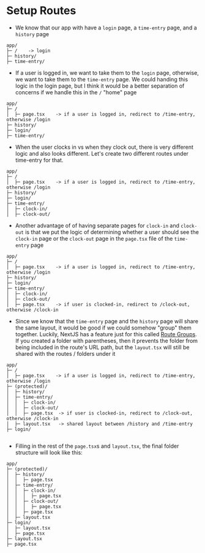 # Setup Routes

- We know that our app with have a `login` page, a `time-entry` page, and a `history` page

```
app/
├─ /    -> login
├─ history/
├─ time-entry/

```

- If a user is logged in, we want to take them to the `login` page, otherwise, we want to take them to the `time-entry` page. We could handing this logic in the login page, but I think it would be a better separation of concerns if we handle this in the `/` "home" page

```
app/
├─ /
│  ├─ page.tsx    -> if a user is logged in, redirect to /time-entry, otherwise /login
├─ history/
├─ login/
├─ time-entry/

```

- When the user clocks in vs when they clock out, there is very different logic and also looks different. Let's create two different routes under time-entry for that.

```
app/
├─ /
│  ├─ page.tsx    -> if a user is logged in, redirect to /time-entry, otherwise /login
├─ history/
├─ login/
├─ time-entry/
│  ├─ clock-in/
│  ├─ clock-out/
```

- Another advantage of of having separate pages for `clock-in` and `clock-out` is that we put the logic of determining whether a user should see the `clock-in` page or the `clock-out` page in the `page.tsx` file of the `time-entry` page

```
app/
├─ /
│  ├─ page.tsx    -> if a user is logged in, redirect to /time-entry, otherwise /login
├─ history/
├─ login/
├─ time-entry/
│  ├─ clock-in/
│  ├─ clock-out/
│  ├─ page.tsx    -> if user is clocked-in, redirect to /clock-out, otherwise /clock-in

```

- Since we know that the `time-entry` page and the `history` page will share the same layout, it would be good if we could somehow "group" them together. Luckily, NextJS has a feature just for this called [Route Groups](https://nextjs.org/docs/app/building-your-application/routing/route-groups). If you created a folder with parentheses, then it prevents the folder from being included in the route's URL path, but the `layout.tsx` will still be shared with the routes / folders under it

```
app/
├─ /
│  ├─ page.tsx    -> if a user is logged in, redirect to /time-entry, otherwise /login
├─ (protected)/
│  ├─ history/
│  ├─ time-entry/
│  │  ├─ clock-in/
│  │  ├─ clock-out/
│  │  ├─ page.tsx  -> if user is clocked-in, redirect to /clock-out, otherwise /clock-in
│  ├─ layout.tsx   -> shared layout between /history and /time-entry
├─ login/


```

- Filling in the rest of the `page.tsx`s and `layout.tsx`, the final folder structure will look like this:

```
app/
├─ (protected)/
│  ├─ history/
│  │  ├─ page.tsx
│  ├─ time-entry/
│  │  ├─ clock-in/
│  │  │  ├─ page.tsx
│  │  ├─ clock-out/
│  │  │  ├─ page.tsx
│  │  ├─ page.tsx
│  ├─ layout.tsx
├─ login/
│  ├─ layout.tsx
│  ├─ page.tsx
├─ layout.tsx
├─ page.tsx

```